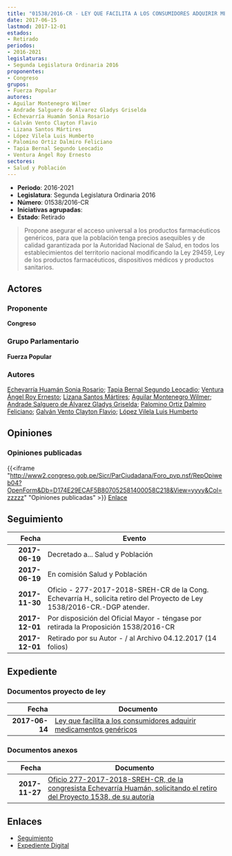 ```yaml
---
title: "01538/2016-CR - LEY QUE FACILITA A LOS CONSUMIDORES ADQUIRIR MEDICAMENTOS GENÉRICOS"
date: 2017-06-15
lastmod: 2017-12-01
estados:
- Retirado
periodos:
- 2016-2021
legislaturas:
- Segunda Legislatura Ordinaria 2016
proponentes:
- Congreso
grupos:
- Fuerza Popular
autores:
- Aguilar Montenegro Wilmer
- Andrade Salguero de Álvarez Gladys Griselda
- Echevarría Huamán Sonia Rosario
- Galván Vento Clayton Flavio
- Lizana Santos Mártires
- López Vilela Luis Humberto
- Palomino Ortiz Dalmiro Feliciano
- Tapia Bernal Segundo Leocadio
- Ventura Ángel Roy Ernesto
sectores:
- Salud y Población
---
```

- **Periodo**: 2016-2021
- **Legislatura**: Segunda Legislatura Ordinaria 2016
- **Número**: 01538/2016-CR
- **Iniciativas agrupadas**: 
- **Estado**: Retirado

> Propone asegurar el acceso universal a los productos farmacéuticos genéricos, para que la población tenga precios asequibles y de calidad garantizada por la Autoridad Nacional de Salud, en todos los establecimientos del territorio nacional modificando la Ley 29459, Ley de los productos farmacéuticos, dispositivos médicos y productos sanitarios.


## Actores

### Proponente

**Congreso**

### Grupo Parlamentario

**Fuerza Popular**

### Autores

[Echevarría Huamán Sonia Rosario](mailto:mailto:sechevarria@congreso.gob.pe); [Tapia Bernal Segundo Leocadio](mailto:mailto:stapia@congreso.gob.pe); [Ventura Ángel Roy Ernesto](mailto:mailto:rventura@congreso.gob.pe); [Lizana Santos Mártires](mailto:mailto:mlizana@congreso.gob.pe); [Aguilar Montenegro Wilmer](mailto:mailto:waguilar@congreso.gob.pe); [Andrade Salguero de Álvarez Gladys Griselda](mailto:mailto:gandrade@congreso.gob.pe); [Palomino Ortiz Dalmiro Feliciano](mailto:mailto:dfpalomino@congreso.gob.pe); [Galván Vento Clayton Flavio](mailto:mailto:cgalvan@congreso.gob.pe); [López Vilela Luis Humberto](mailto:mailto:llopezv@congreso.gob.pe)

## Opiniones

### Opiniones publicadas

{{<iframe "http://www2.congreso.gob.pe/Sicr/ParCiudadana/Foro_pvp.nsf/RepOpiweb04?OpenForm&Db=D174E29ECAF5B807052581400058C218&View=yyyy&Col=zzzzz" "Opiniones publicadas" >}}
[Enlace](http://www2.congreso.gob.pe/Sicr/ParCiudadana/Foro_pvp.nsf/RepOpiweb04?OpenForm&Db=D174E29ECAF5B807052581400058C218&View=yyyy&Col=zzzzz)


## Seguimiento

| Fecha | Evento |
|------:|--------|
| **2017-06-19** | Decretado a... Salud y Población |
| **2017-06-19** | En comisión Salud y Población |
| **2017-11-30** | Oficio - 277-2017-2018-SREH-CR de la Cong. Echevarría H., solicita retiro del Proyecto de Ley 1538/2016-CR.-DGP atender. |
| **2017-12-01** | Por disposición del Oficial Mayor - téngase por retirada la Proposición 1538/2016-CR |
| **2017-12-01** | Retirado por su Autor - / al Archivo 04.12.2017 (14 folios) |

## Expediente

### Documentos proyecto de ley

| Fecha | Documento |
|------:|-----------|
| **2017-06-14** | [Ley que facilita a los consumidores adquirir medicamentos genéricos](http://www.leyes.congreso.gob.pe/Documentos/2016_2021/Proyectos_de_Ley_y_de_Resoluciones_Legislativas/PL0153820170614.pdf) |

### Documentos anexos

| Fecha | Documento |
|------:|-----------|
| **2017-11-27** | [Oficio 277-2017-2018-SREH-CR, de la congresista Echevarría Huamán, solicitando el retiro del Proyecto 1538, de su autoría](http://www.leyes.congreso.gob.pe/Documentos/2016_2021/Oficios/Congresistas/OFICIO-277-2017-2018-SREH-CR.pdf) |

## Enlaces

- [Seguimiento](http://www2.congreso.gob.pe/Sicr/TraDocEstProc/CLProLey2016.nsf/f7fff46988ca05b1052578e100829cc7/b3e56982f7980dfc05258140007f65e5?OpenDocument)
- [Expediente Digital](http://www2.congreso.gob.pe/Sicr/TraDocEstProc/Expvirt_2011.nsf/visbusqptramdoc1621/01538?opendocument)

